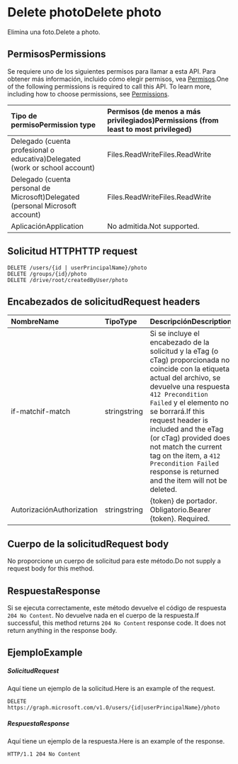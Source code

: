 # <a name="delete-photo"></a><span data-ttu-id="29e88-101">Delete photo</span><span class="sxs-lookup"><span data-stu-id="29e88-101">Delete photo</span></span>

<span data-ttu-id="29e88-102">Elimina una foto.</span><span class="sxs-lookup"><span data-stu-id="29e88-102">Delete a photo.</span></span>
## <a name="permissions"></a><span data-ttu-id="29e88-103">Permisos</span><span class="sxs-lookup"><span data-stu-id="29e88-103">Permissions</span></span>
<span data-ttu-id="29e88-p101">Se requiere uno de los siguientes permisos para llamar a esta API. Para obtener más información, incluido cómo elegir permisos, vea [Permisos](../../../concepts/permissions_reference.md).</span><span class="sxs-lookup"><span data-stu-id="29e88-p101">One of the following permissions is required to call this API. To learn more, including how to choose permissions, see [Permissions](../../../concepts/permissions_reference.md).</span></span>

|<span data-ttu-id="29e88-106">Tipo de permiso</span><span class="sxs-lookup"><span data-stu-id="29e88-106">Permission type</span></span>      | <span data-ttu-id="29e88-107">Permisos (de menos a más privilegiados)</span><span class="sxs-lookup"><span data-stu-id="29e88-107">Permissions (from least to most privileged)</span></span>              |
|:--------------------|:---------------------------------------------------------|
|<span data-ttu-id="29e88-108">Delegado (cuenta profesional o educativa)</span><span class="sxs-lookup"><span data-stu-id="29e88-108">Delegated (work or school account)</span></span> | <span data-ttu-id="29e88-109">Files.ReadWrite</span><span class="sxs-lookup"><span data-stu-id="29e88-109">Files.ReadWrite</span></span>    |
|<span data-ttu-id="29e88-110">Delegado (cuenta personal de Microsoft)</span><span class="sxs-lookup"><span data-stu-id="29e88-110">Delegated (personal Microsoft account)</span></span> | <span data-ttu-id="29e88-111">Files.ReadWrite</span><span class="sxs-lookup"><span data-stu-id="29e88-111">Files.ReadWrite</span></span>    |
|<span data-ttu-id="29e88-112">Aplicación</span><span class="sxs-lookup"><span data-stu-id="29e88-112">Application</span></span> | <span data-ttu-id="29e88-113">No admitida.</span><span class="sxs-lookup"><span data-stu-id="29e88-113">Not supported.</span></span> |

## <a name="http-request"></a><span data-ttu-id="29e88-114">Solicitud HTTP</span><span class="sxs-lookup"><span data-stu-id="29e88-114">HTTP request</span></span>
<!-- { "blockType": "ignored" } -->
```http
DELETE /users/{id | userPrincipalName}/photo
DELETE /groups/{id}/photo
DELETE /drive/root/createdByUser/photo

```
## <a name="request-headers"></a><span data-ttu-id="29e88-115">Encabezados de solicitud</span><span class="sxs-lookup"><span data-stu-id="29e88-115">Request headers</span></span>
| <span data-ttu-id="29e88-116">Nombre</span><span class="sxs-lookup"><span data-stu-id="29e88-116">Name</span></span>       | <span data-ttu-id="29e88-117">Tipo</span><span class="sxs-lookup"><span data-stu-id="29e88-117">Type</span></span> | <span data-ttu-id="29e88-118">Descripción</span><span class="sxs-lookup"><span data-stu-id="29e88-118">Description</span></span>|
|:---------------|:--------|:----------|
| <span data-ttu-id="29e88-119">if-match</span><span class="sxs-lookup"><span data-stu-id="29e88-119">if-match</span></span>  | <span data-ttu-id="29e88-120">string</span><span class="sxs-lookup"><span data-stu-id="29e88-120">string</span></span>  | <span data-ttu-id="29e88-121">Si se incluye el encabezado de la solicitud y la eTag (o cTag) proporcionada no coincide con la etiqueta actual del archivo, se devuelve una respuesta `412 Precondition Failed` y el elemento no se borrará.</span><span class="sxs-lookup"><span data-stu-id="29e88-121">If this request header is included and the eTag (or cTag) provided does not match the current tag on the item, a `412 Precondition Failed` response is returned and the item will not be deleted.</span></span>|
| <span data-ttu-id="29e88-122">Autorización</span><span class="sxs-lookup"><span data-stu-id="29e88-122">Authorization</span></span>  | <span data-ttu-id="29e88-123">string</span><span class="sxs-lookup"><span data-stu-id="29e88-123">string</span></span>  | <span data-ttu-id="29e88-p102">{token} de portador. Obligatorio.</span><span class="sxs-lookup"><span data-stu-id="29e88-p102">Bearer {token}. Required.</span></span> |

## <a name="request-body"></a><span data-ttu-id="29e88-126">Cuerpo de la solicitud</span><span class="sxs-lookup"><span data-stu-id="29e88-126">Request body</span></span>
<span data-ttu-id="29e88-127">No proporcione un cuerpo de solicitud para este método.</span><span class="sxs-lookup"><span data-stu-id="29e88-127">Do not supply a request body for this method.</span></span>

## <a name="response"></a><span data-ttu-id="29e88-128">Respuesta</span><span class="sxs-lookup"><span data-stu-id="29e88-128">Response</span></span>

<span data-ttu-id="29e88-p103">Si se ejecuta correctamente, este método devuelve el código de respuesta `204 No Content`. No devuelve nada en el cuerpo de la respuesta.</span><span class="sxs-lookup"><span data-stu-id="29e88-p103">If successful, this method returns `204 No Content` response code. It does not return anything in the response body.</span></span>

## <a name="example"></a><span data-ttu-id="29e88-131">Ejemplo</span><span class="sxs-lookup"><span data-stu-id="29e88-131">Example</span></span>
##### <a name="request"></a><span data-ttu-id="29e88-132">Solicitud</span><span class="sxs-lookup"><span data-stu-id="29e88-132">Request</span></span>
<span data-ttu-id="29e88-133">Aquí tiene un ejemplo de la solicitud.</span><span class="sxs-lookup"><span data-stu-id="29e88-133">Here is an example of the request.</span></span>
<!-- {
  "blockType": "request",
"name": "delete_photo"
}-->
```http
DELETE https://graph.microsoft.com/v1.0/users/{id|userPrincipalName}/photo
```
##### <a name="response"></a><span data-ttu-id="29e88-134">Respuesta</span><span class="sxs-lookup"><span data-stu-id="29e88-134">Response</span></span>
<span data-ttu-id="29e88-135">Aquí tiene un ejemplo de la respuesta.</span><span class="sxs-lookup"><span data-stu-id="29e88-135">Here is an example of the response.</span></span>
<!-- {
  "blockType": "response",
  "truncated": false
} -->
```http
HTTP/1.1 204 No Content
```

<!-- uuid: 8fcb5dbc-d5aa-4681-8e31-b001d5168d79
2015-10-25 14:57:30 UTC -->
<!-- {
  "type": "#page.annotation",
  "description": "Delete photo",
  "keywords": "",
  "section": "documentation",
  "tocPath": ""
}-->
